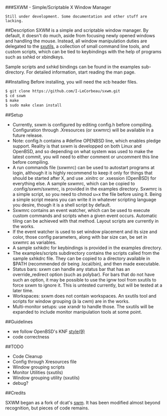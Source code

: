 ###SXWM - Simple/Scriptable X Window Manager

```
Still under development. Some documentation and other stuff are lacking.
```

##Description
SXWM is a simple and scriptable window manager. By default, it doesn't do much, aside from focusing newly opened windows and handling the mouse. 
Instead, all window manipulation duties are delegated to the [sxutils](https://github.com/I-LeCorbeau/sxutils), a collection of small command line tools, and custom scripts, which can 
be tied to keybindings with the help of programs such as sxhkd or xbindkeys.  

Sample scripts and sxhkd bindings can be found in the examples sub-directory. For detailed information, start reading the man page.

##Installing
Before installing, you will need the xcb header files.

```sh
$ git clone https://github.com/I-LeCorbeau/sxwm.git
$ cd sxwm
$ make
$ sudo make clean install
```

##Setup
- Currently, sxwm is configured by editing config.h before compiling. Configuration through .Xresources (or sxwmrc) will be available in a future 
release.
- Note: config.h contains a #define OPENBSD line, which enables pledge support. Reality is that sxwm is developped on both Linux and OpenBSD, and so
depending on what system was used to make the latest commit, you will need to either comment or uncomment this line before compiling.
- A run commands file (sxwmrc) can be used to autostart programs at login, although it is highly recommend to keep it only for things that should 
be started after X, and use .xinitrc or .xsession (OpenBSD) for everything else. A sample sxwmrc, which can be copied to .config/sxwm/sxwmrc, is 
provided in the examples directory. Sxwmrc is a simple script, so you need to chmod u+x the file before using it. Being a simple script means you 
can write it in whatever scripting language you desire, though it is a shell script by default.
- Sxwmrc contains an event watcher, which can be used to execute custom commands and scripts when a given event occurs. Automatic tiling can be 
achieved with that method. Layout scripts are currently in the works.
- If the event watcher is used to set window placement and its size and color, those config parameters, along with bar size can, be set in sxwmrc 
as variables.
- A sample sxhkdrc for keybindings is provided in the examples directory.
- The examples/scripts subdirectory contains the scripts called from the sample sxhkdrc file. They can be copied to a directory available in 
$PATH (recommended dir being .local/bin), and then made executable.
- Status bars: sxwm can handle any status bar that has an override_redirect option (such as polybar). For bars that do not have such an option, 
it may be possible to use the ignw tool from sxutils to force sxwm to ignore it. This is untested currently, but will be tested at a later time.
- Workspaces: sxwm does not contain workspaces. An sxutils tool and scripts for window grouping (à la cwm) are in the works.
- Multi-monitor setups: use xrandr to handle those. The sxutils will be expanded to include monitor manipulation tools at some point.

##Guidelines

- we follow OpenBSD's KNF [style(9)](https://man.openbsd.org/style)
- code correctness

##TODO

- Code Cleanup
- Config through Xresources file
- Window grouping scripts
- Monitor Utilities (sxutils)
- Window grouping utility (sxutils)
- debug?

##Credits  

SXWM began as a fork of dcat's [swm](https://github.com/dcat/swm). It has been modified almost beyond recognition, but pieces of code remains.

